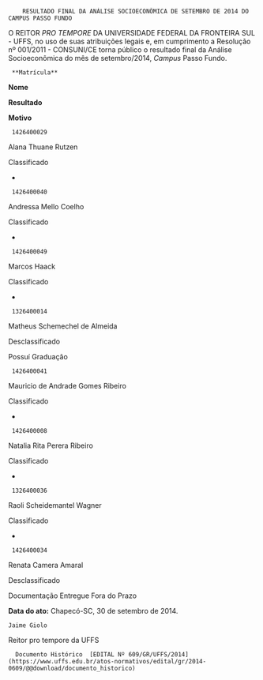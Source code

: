         RESULTADO FINAL DA ANÁLISE SOCIOECONÔMICA DE SETEMBRO DE 2014 DO CAMPUS PASSO FUNDO  

O REITOR *PRO TEMPORE* DA UNIVERSIDADE FEDERAL DA FRONTEIRA SUL - UFFS, no uso de suas atribuições legais e, em cumprimento a Resolução nº 001/2011 - CONSUNI/CE torna público o resultado final da Análise Socioeconômica do mês de setembro/2014, *Campus* Passo Fundo.

     **Matrícula**

   **Nome**

   **Resultado**

   **Motivo**

     1426400029

   Alana Thuane Rutzen

   Classificado

   -

     1426400040

   Andressa Mello Coelho

   Classificado

   -

     1426400049

   Marcos Haack

   Classificado

   -

     1326400014

   Matheus Schemechel de Almeida

   Desclassificado

   Possuí Graduação

     1426400041

   Mauricio de Andrade Gomes Ribeiro

   Classificado

   -

     1426400008

   Natalia Rita Perera Ribeiro

   Classificado

   -

     1326400036

   Raoli Scheidemantel Wagner

   Classificado

   -

     1426400034

   Renata Camera Amaral

   Desclassificado

   Documentação Entregue Fora do Prazo

      

   **Data do ato:** Chapecó-SC, 30 de setembro de 2014.   
 

    Jaime Giolo   
 Reitor pro tempore da UFFS 

      Documento Histórico  [EDITAL Nº 609/GR/UFFS/2014](https://www.uffs.edu.br/atos-normativos/edital/gr/2014-0609/@@download/documento_historico)     
      